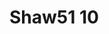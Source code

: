 <a name="material" />

# Shaw51 10
<script type="application/ld+json">
  {
    "@context": "https://schema.org/",
    "@type": "ChemicalSubstance",
    "http://purl.org/dc/terms/conformsTo":
      {
        "@type": "CreativeWork",
        "@id": "https://bioschemas.org/profiles/ChemicalSubstance/0.4-RELEASE/"
      },
    "@id": "https://egonw.github.io/nanowiki/nanowiki40.html#material",
    "name": "Shaw51 10",
    "sameAs": "http://127.0.0.1/mediawiki/index.php/Special:URIResolver/Shaw51_10"
  }
</script>

